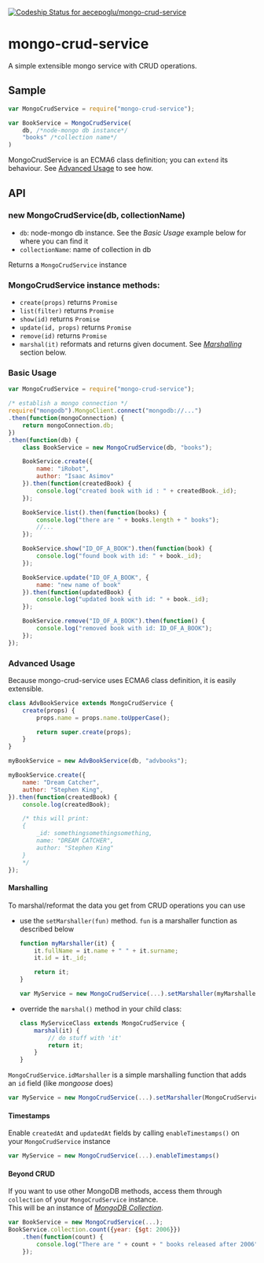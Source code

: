 [ ![Codeship Status for aecepoglu/mongo-crud-service](https://app.codeship.com/projects/f377f7f0-8414-0135-7c1f-06f0d61a31a7/status?branch=master)](https://app.codeship.com/projects/247416)

mongo-crud-service
===================

A simple extensible mongo service with CRUD operations.

## Sample

```javascript
var MongoCrudService = require("mongo-crud-service");

var BookService = MongoCrudService(
	db, /*node-mongo db instance*/
	"books" /*collection name*/
)
```

MongoCrudService is an ECMA6 class definition; you can `extend` its behaviour. See [Advanced Usage](#advanced-usage) to see how.

## API

### new MongoCrudService(db, collectionName)

* `db`: node-mongo db instance. See the *Basic Usage* example below for where you can find it
* `collectionName`: name of collection in db

Returns a `MongoCrudService` instance

### MongoCrudService instance methods:

* `create(props)` returns `Promise`
* `list(filter)` returns `Promise`
* `show(id)` returns `Promise`
* `update(id, props)` returns `Promise`
* `remove(id)` returns `Promise`
* `marshal(it)` reformats and returns given document. See *[Marshalling](#marshalling)* section below.

### Basic Usage

```javascript
var MongoCrudService = require("mongo-crud-service");

/* establish a mongo connection */
require("mongodb").MongoClient.connect("mongodb://...")
.then(function(mongoConnection) {
	return mongoConnection.db;
})
.then(function(db) {
	class BookService = new MongoCrudService(db, "books");

	BookService.create({
		name: "iRobot",
		author: "Isaac Asimov"
	}).then(function(createdBook) {
		console.log("created book with id : " + createdBook._id);
	});

	BookService.list().then(function(books) {
		console.log("there are " + books.length + " books");
		//...
	});

	BookService.show("ID_OF_A_BOOK").then(function(book) {
		console.log("found book with id: " + book._id);
	});

	BookService.update("ID_OF_A_BOOK", {
		name: "new name of book"
	}).then(function(updatedBook) {
		console.log("updated book with id: " + book._id);
	});

	BookService.remove("ID_OF_A_BOOK").then(function() {
		console.log("removed book with id: ID_OF_A_BOOK");
	});
});
```

### Advanced Usage

Because mongo-crud-service uses ECMA6 class definition, it is easily extensible.

```javascript
class AdvBookService extends MongoCrudService {
	create(props) {
		props.name = props.name.toUpperCase();

		return super.create(props);
	}
}

myBookService = new AdvBookService(db, "advbooks");

myBookService.create({
	name: "Dream Catcher",
	author: "Stephen King",
}).then(function(createdBook) {
	console.log(createdBook);

	/* this will print:
	{
		_id: somethingsomethingsomething,
		name: "DREAM CATCHER",
		author: "Stephen King"
	}
	*/
});
```

#### Marshalling

To marshal/reformat the data you get from CRUD operations you can use 

* use the `setMarshaller(fun)` method. `fun` is a marshaller function as described below
    ```javascript
    function myMarshaller(it) {
    	it.fullName = it.name + " " + it.surname;
    	it.id = it._id;
    
    	return it;
    }
    
    var MyService = new MongoCrudService(...).setMarshaller(myMarshaller)
    ```
* override the `marshal()` method in your child class:
    ```javascript
    class MyServiceClass extends MongoCrudService {
    	marshal(it) {
    		// do stuff with 'it'
    		return it;
    	}
    }
    ```

`MongoCrudService.idMarshaller` is a simple marshalling function that adds an `id` field (like *mongoose* does)

```javascript
var MyService = new MongoCrudService(...).setMarshaller(MongoCrudService.idMarshaller);
```

#### Timestamps

Enable `createdAt` and `updatedAt` fields by calling `enableTimestamps()` on your `MongoCrudService` instance

```javascript
var MyService = new MongoCrudService(...).enableTimestamps()
```

#### Beyond CRUD

If you want to use other MongoDB methods, access them through `collection` of your `MongoCrudService` instance.  
This will be an instance of [*MongoDB Collection*](http://mongodb.github.io/node-mongodb-native/3.0/api/Collection.html).

```javascript
var BookService = new MongoCrudService(...);
BookService.collection.count({year: {$gt: 2006}})
	.then(function(count) {
		console.log("There are " + count + " books released after 2006");
	});
```
